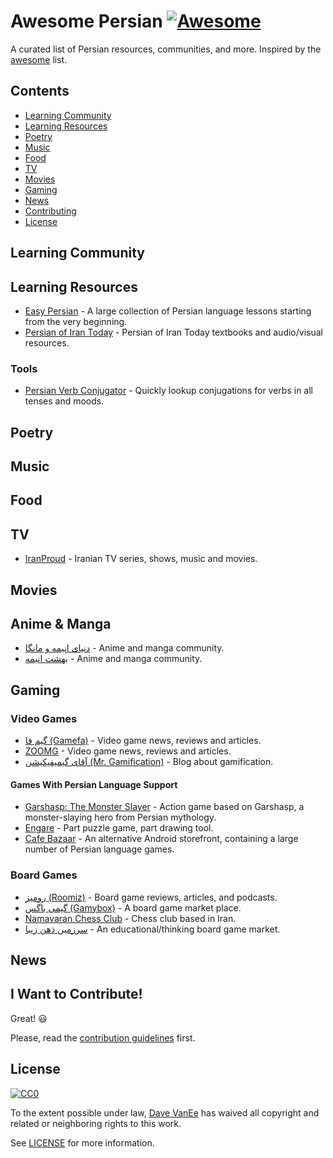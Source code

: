 # Awesome Persian [![Awesome](https://cdn.rawgit.com/sindresorhus/awesome/d7305f38d29fed78fa85652e3a63e154dd8e8829/media/badge.svg)](https://github.com/sindresorhus/awesome)

A curated list of Persian resources, communities, and more. Inspired by the [awesome](https://github.com/sindresorhus/awesome?1) list.

## Contents

- [Learning Community](#learning-community)
- [Learning Resources](#learning-resources)
- [Poetry](#poetry)
- [Music](#music)
- [Food](#food)
- [TV](#tv)
- [Movies](#movies)
- [Gaming](#gaming)
- [News](#news)
- [Contributing](#i-want-to-contribute)
- [License](#license)

## Learning Community

## Learning Resources

- [Easy Persian](http://www.easypersian.com/) - A large collection of Persian language lessons starting from the very beginning.
- [Persian of Iran Today](http://www.laits.utexas.edu/persian_teaching_resources/) - Persian of Iran Today textbooks and audio/visual resources.

### Tools

- [Persian Verb Conjugator](http://www.jahanshiri.ir/pvc/en/) - Quickly lookup conjugations for verbs in all tenses and moods.

## Poetry

## Music

## Food

## TV

- [IranProud](http://www.iranproud2.com) - Iranian TV series, shows, music and movies.

## Movies

## Anime & Manga

- [دنیای انیمه و مانگا](http://animworld.net/) - Anime and manga community.
- [بهشت انیمه](https://forums.animparadise.com) - Anime and manga community.

## Gaming

### Video Games

- [گیم فا (Gamefa)](https://gamefa.com/) - Video game news, reviews and articles.
- [ZOOMG](https://www.zoomg.ir/) - Video game news, reviews and articles.
- [آقای گیمیفیکیشن (Mr. Gamification)](http://www.mrgamification.com/) - Blog about gamification.


#### Games With Persian Language Support

- [Garshasp: The Monster Slayer](http://store.steampowered.com/app/99400/Garshasp_The_Monster_Slayer/) - Action game based on Garshasp, a monster-slaying hero from Persian mythology.
- [Engare](http://store.steampowered.com/app/415170/Engare/) - Part puzzle game, part drawing tool.
- [Cafe Bazaar](https://cafebazaar.ir/) - An alternative Android storefront, containing a large number of Persian language games.

### Board Games

- [رومیز (Roomiz)](http://roomizgames.ir/) - Board game reviews, articles, and podcasts.
- [گیمی باگس (Gamybox)](http://gamybox.ir) - A board game market place.
- [Namavaran Chess Club](http://gchess.ir/) - Chess club based in Iran.
- [سرزمین ذهن زیبا](http://lbmind.com/) - An educational/thinking board game market.

## News

## I Want to Contribute!

Great! :smiley:

Please, read the [contribution guidelines](CONTRIBUTING.md) first.

## License

[![CC0](http://i.creativecommons.org/p/zero/1.0/88x31.png)](http://creativecommons.org/publicdomain/zero/1.0/)

To the extent possible under law, [Dave VanEe](https://twitter.com/davevanee) has waived all copyright and related or neighboring rights to this work.

See [LICENSE](LICENSE.md) for more information.
